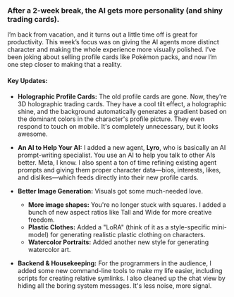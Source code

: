### After a 2-week break, the AI gets more personality (and shiny trading cards).

I’m back from vacation, and it turns out a little time off is great for productivity. This week’s focus was on giving the AI agents more distinct character and making the whole experience more visually polished. I’ve been joking about selling profile cards like Pokémon packs, and now I’m one step closer to making that a reality.

#### Key Updates:

*   **Holographic Profile Cards:** The old profile cards are gone. Now, they're 3D holographic trading cards. They have a cool tilt effect, a holographic shine, and the background automatically generates a gradient based on the dominant colors in the character's profile picture. They even respond to touch on mobile. It's completely unnecessary, but it looks awesome.

*   **An AI to Help Your AI:** I added a new agent, **Lyro**, who is basically an AI prompt-writing specialist. You use an AI to help you talk to other AIs better. Meta, I know. I also spent a ton of time refining existing agent prompts and giving them proper character data—bios, interests, likes, and dislikes—which feeds directly into their new profile cards.

*   **Better Image Generation:** Visuals got some much-needed love.
	*   **More image shapes:** You're no longer stuck with squares. I added a bunch of new aspect ratios like Tall and Wide for more creative freedom.
	*   **Plastic Clothes:** Added a "LoRA" (think of it as a style-specific mini-model) for generating realistic plastic clothing on characters.
	*   **Watercolor Portraits:** Added another new style for generating watercolor art.

*   **Backend & Housekeeping:** For the programmers in the audience, I added some new command-line tools to make my life easier, including scripts for creating relative symlinks. I also cleaned up the chat view by hiding all the boring system messages. It's less noise, more signal.
